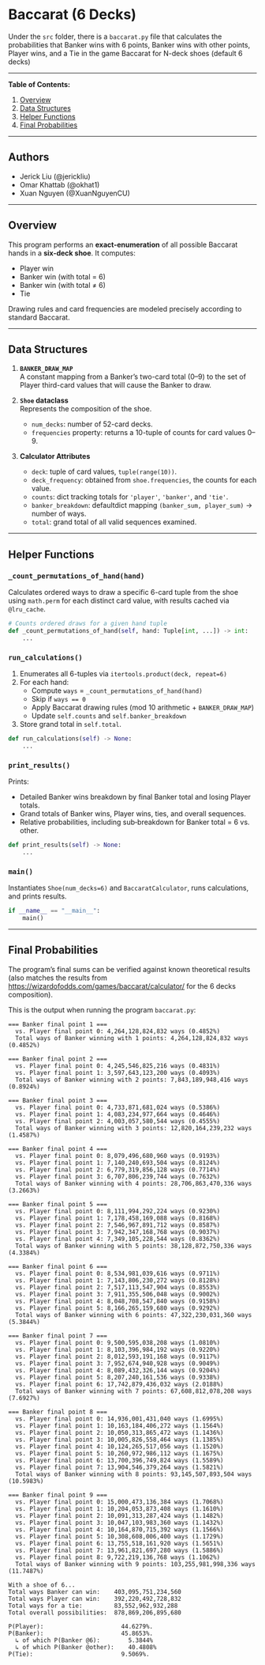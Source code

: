 # Baccarat (6 Decks)

Under the `src` folder, there is a `baccarat.py` file that calculates the probabilities that Banker wins with 6 points, Banker wins with other points, Player wins, and a Tie in the game Baccarat for N-deck shoes (default 6 decks)

---

**Table of Contents:**
1. [Overview](#overview)  
2. [Data Structures](#data-structures)  
3. [Helper Functions](#helper-functions)  
4. [Final Probabilities](#final-probabilities)  

---

## Authors

- Jerick Liu (@jerickliu)
- Omar Khattab (@okhat1)
- Xuan Nguyen (@XuanNguyenCU)

---

## Overview

This program performs an **exact-enumeration** of all possible Baccarat hands in a **six-deck shoe**. It computes:

- Player win  
- Banker win (with total = 6)  
- Banker win (with total ≠ 6)  
- Tie  

Drawing rules and card frequencies are modeled precisely according to standard Baccarat.

---

## Data Structures

1. **`BANKER_DRAW_MAP`**  
   A constant mapping from a Banker’s two-card total (0–9) to the set of Player third-card values that will cause the Banker to draw.

2. **`Shoe` dataclass**  
   Represents the composition of the shoe.  
   - `num_decks`: number of 52-card decks.  
   - `frequencies` property: returns a 10-tuple of counts for card values 0–9.

3. **Calculator Attributes**  
   - `deck`: tuple of card values, `tuple(range(10))`.  
   - `deck_frequency`: obtained from `shoe.frequencies`, the counts for each value.  
   - `counts`: dict tracking totals for `'player'`, `'banker'`, and `'tie'`.  
   - `banker_breakdown`: defaultdict mapping `(banker_sum, player_sum)` → number of ways.  
   - `total`: grand total of all valid sequences examined.

---

## Helper Functions

### `_count_permutations_of_hand(hand)`  
Calculates ordered ways to draw a specific 6-card tuple from the shoe using `math.perm` for each distinct card value, with results cached via `@lru_cache`.

```python
# Counts ordered draws for a given hand tuple
def _count_permutations_of_hand(self, hand: Tuple[int, ...]) -> int:
    ...
```
  
### `run_calculations()`  
1. Enumerates all 6-tuples via `itertools.product(deck, repeat=6)`  
2. For each hand:  
   - Compute `ways` = `_count_permutations_of_hand(hand)`  
   - Skip if `ways == 0`  
   - Apply Baccarat drawing rules (mod 10 arithmetic + `BANKER_DRAW_MAP`)  
   - Update `self.counts` and `self.banker_breakdown`  
3. Store grand total in `self.total`.

```python
def run_calculations(self) -> None:
    ...
```

### `print_results()`  
Prints:  
- Detailed Banker wins breakdown by final Banker total and losing Player totals.  
- Grand totals of Banker wins, Player wins, ties, and overall sequences.  
- Relative probabilities, including sub‑breakdown for Banker total = 6 vs. other.

```python
def print_results(self) -> None:
    ...
```

### `main()`  
Instantiates `Shoe(num_decks=6)` and `BaccaratCalculator`, runs calculations, and prints results.

```python
if __name__ == "__main__":
    main()
```

---

## Final Probabilities

The program’s final sums can be verified against known theoretical results (also matches the results from https://wizardofodds.com/games/baccarat/calculator/ for the 6 decks composition).  

This is the output when running the program `baccarat.py`:  

```
=== Banker final point 1 ===
  vs. Player final point 0: 4,264,128,824,832 ways (0.4852%)
  Total ways of Banker winning with 1 points: 4,264,128,824,832 ways (0.4852%)

=== Banker final point 2 ===
  vs. Player final point 0: 4,245,546,825,216 ways (0.4831%)
  vs. Player final point 1: 3,597,643,123,200 ways (0.4093%)
  Total ways of Banker winning with 2 points: 7,843,189,948,416 ways (0.8924%)

=== Banker final point 3 ===
  vs. Player final point 0: 4,733,871,681,024 ways (0.5386%)
  vs. Player final point 1: 4,083,234,977,664 ways (0.4646%)
  vs. Player final point 2: 4,003,057,580,544 ways (0.4555%)
  Total ways of Banker winning with 3 points: 12,820,164,239,232 ways (1.4587%)

=== Banker final point 4 ===
  vs. Player final point 0: 8,079,496,680,960 ways (0.9193%)
  vs. Player final point 1: 7,140,240,693,504 ways (0.8124%)
  vs. Player final point 2: 6,779,319,856,128 ways (0.7714%)
  vs. Player final point 3: 6,707,806,239,744 ways (0.7632%)
  Total ways of Banker winning with 4 points: 28,706,863,470,336 ways (3.2663%)

=== Banker final point 5 ===
  vs. Player final point 0: 8,111,994,292,224 ways (0.9230%)
  vs. Player final point 1: 7,178,458,169,088 ways (0.8168%)
  vs. Player final point 2: 7,546,967,891,712 ways (0.8587%)
  vs. Player final point 3: 7,942,347,168,768 ways (0.9037%)
  vs. Player final point 4: 7,349,105,228,544 ways (0.8362%)
  Total ways of Banker winning with 5 points: 38,128,872,750,336 ways (4.3384%)

=== Banker final point 6 ===
  vs. Player final point 0: 8,534,981,039,616 ways (0.9711%)
  vs. Player final point 1: 7,143,806,230,272 ways (0.8128%)
  vs. Player final point 2: 7,517,113,547,904 ways (0.8553%)
  vs. Player final point 3: 7,911,355,506,048 ways (0.9002%)
  vs. Player final point 4: 8,048,708,547,840 ways (0.9158%)
  vs. Player final point 5: 8,166,265,159,680 ways (0.9292%)
  Total ways of Banker winning with 6 points: 47,322,230,031,360 ways (5.3844%)

=== Banker final point 7 ===
  vs. Player final point 0: 9,500,595,038,208 ways (1.0810%)
  vs. Player final point 1: 8,103,396,984,192 ways (0.9220%)
  vs. Player final point 2: 8,012,593,191,168 ways (0.9117%)
  vs. Player final point 3: 7,952,674,940,928 ways (0.9049%)
  vs. Player final point 4: 8,089,432,326,144 ways (0.9204%)
  vs. Player final point 5: 8,207,240,161,536 ways (0.9338%)
  vs. Player final point 6: 17,742,879,436,032 ways (2.0188%)
  Total ways of Banker winning with 7 points: 67,608,812,078,208 ways (7.6927%)

=== Banker final point 8 ===
  vs. Player final point 0: 14,936,001,431,040 ways (1.6995%)
  vs. Player final point 1: 10,163,184,406,272 ways (1.1564%)
  vs. Player final point 2: 10,050,313,865,472 ways (1.1436%)
  vs. Player final point 3: 10,005,826,558,464 ways (1.1385%)
  vs. Player final point 4: 10,124,265,517,056 ways (1.1520%)
  vs. Player final point 5: 10,260,972,986,112 ways (1.1675%)
  vs. Player final point 6: 13,700,396,749,824 ways (1.5589%)
  vs. Player final point 7: 13,904,546,379,264 ways (1.5821%)
  Total ways of Banker winning with 8 points: 93,145,507,893,504 ways (10.5983%)

=== Banker final point 9 ===
  vs. Player final point 0: 15,000,473,136,384 ways (1.7068%)
  vs. Player final point 1: 10,204,053,873,408 ways (1.1610%)
  vs. Player final point 2: 10,091,313,287,424 ways (1.1482%)
  vs. Player final point 3: 10,047,103,983,360 ways (1.1432%)
  vs. Player final point 4: 10,164,870,715,392 ways (1.1566%)
  vs. Player final point 5: 10,308,608,006,400 ways (1.1729%)
  vs. Player final point 6: 13,755,518,161,920 ways (1.5651%)
  vs. Player final point 7: 13,961,821,697,280 ways (1.5886%)
  vs. Player final point 8: 9,722,219,136,768 ways (1.1062%)
  Total ways of Banker winning with 9 points: 103,255,981,998,336 ways (11.7487%)

With a shoe of 6...
Total ways Banker can win:    403,095,751,234,560
Total ways Player can win:    392,220,492,728,832
Total ways for a tie:         83,552,962,932,288
Total overall possibilities:  878,869,206,895,680

P(Player):                      44.6279%.
P(Banker):                      45.8653%.
  ↳ of which P(Banker @6):        5.3844%
  ↳ of which P(Banker @other):    40.4808%
P(Tie):                         9.5069%.
```
